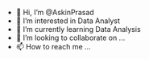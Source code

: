 - 👋 Hi, I’m @AskinPrasad
- 👀 I’m interested in Data Analyst
- 🌱 I’m currently learning Data Analysis
- 💞️ I’m looking to collaborate on ...
- 📫 How to reach me ...

<!---
AskinPrasad/AskinPrasad is a ✨ special ✨ repository because its `README.md` (this file) appears on your GitHub profile.
You can click the Preview link to take a look at your changes.
--->
